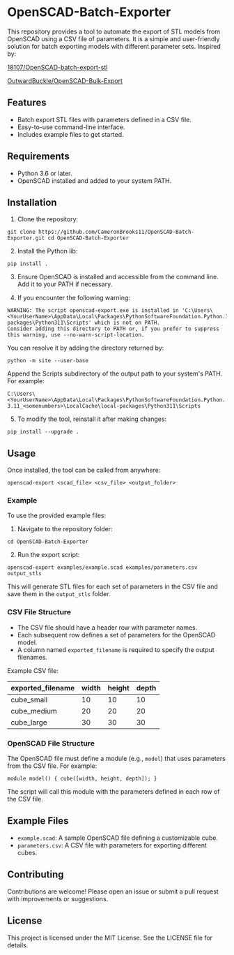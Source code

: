 # OpenSCAD-Batch-Exporter

This repository provides a tool to automate the export of STL models from OpenSCAD using a CSV file of parameters. It is a simple and user-friendly solution for batch exporting models with different parameter sets. Inspired by:

[18107/OpenSCAD-batch-export-stl](https://github.com/18107/OpenSCAD-batch-export-stl)

[OutwardBuckle/OpenSCAD-Bulk-Export](https://github.com/OutwardBuckle/OpenSCAD-Bulk-Export)

## Features

- Batch export STL files with parameters defined in a CSV file.
- Easy-to-use command-line interface.
- Includes example files to get started.

## Requirements

- Python 3.6 or later.
- OpenSCAD installed and added to your system PATH.

## Installation

1. Clone the repository:

```git clone https://github.com/CameronBrooks11/OpenSCAD-Batch-Exporter.git cd OpenSCAD-Batch-Exporter```

2. Install the Python lib:

```pip install .```

3. Ensure OpenSCAD is installed and accessible from the command line. Add it to your PATH if necessary.

4. If you encounter the following warning:

```
WARNING: The script openscad-export.exe is installed in 'C:\Users\<YourUserName>\AppData\Local\Packages\PythonSoftwareFoundation.Python.3.11_<somenumbers>\LocalCache\local-packages\Python311\Scripts' which is not on PATH.
Consider adding this directory to PATH or, if you prefer to suppress this warning, use --no-warn-script-location.
```

You can resolve it by adding the directory returned by:

```python -m site --user-base```

Append the Scripts subdirectory of the output path to your system's PATH. For example:

```C:\Users\<YourUserName>\AppData\Local\Packages\PythonSoftwareFoundation.Python.3.11_<somenumbers>\LocalCache\local-packages\Python311\Scripts```

5. To modify the tool, reinstall it after making changes:

```pip install --upgrade .```

## Usage

Once installed, the tool can be called from anywhere:

```openscad-export <scad_file> <csv_file> <output_folder>```

### Example

To use the provided example files:

1. Navigate to the repository folder:

```cd OpenSCAD-Batch-Exporter```

2. Run the export script:

```openscad-export examples/example.scad examples/parameters.csv output_stls```

This will generate STL files for each set of parameters in the CSV file and save them in the `output_stls` folder.

### CSV File Structure

- The CSV file should have a header row with parameter names.
- Each subsequent row defines a set of parameters for the OpenSCAD model.
- A column named `exported_filename` is required to specify the output filenames.

Example CSV file:

| exported_filename | width | height | depth |
|--------------------|-------|--------|-------|
| cube_small         | 10    | 10     | 10    |
| cube_medium        | 20    | 20     | 20    |
| cube_large         | 30    | 30     | 30    |

### OpenSCAD File Structure

The OpenSCAD file must define a module (e.g., `model`) that uses parameters from the CSV file. For example:

```module model() { cube([width, height, depth]); }```

The script will call this module with the parameters defined in each row of the CSV file.

## Example Files

- `example.scad`: A sample OpenSCAD file defining a customizable cube.
- `parameters.csv`: A CSV file with parameters for exporting different cubes.

## Contributing

Contributions are welcome! Please open an issue or submit a pull request with improvements or suggestions.

## License

This project is licensed under the MIT License. See the LICENSE file for details.

